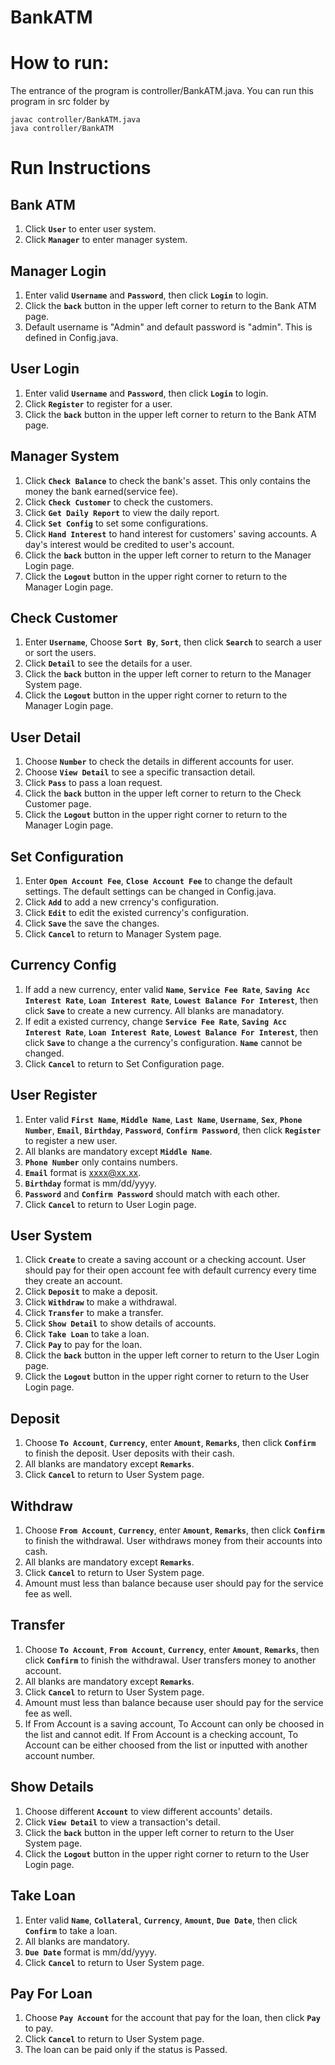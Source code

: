 # BankATM


# How to run:
The entrance of the program is controller/BankATM.java. You can run this program in src folder by

	javac controller/BankATM.java
	java controller/BankATM

# Run Instructions

## Bank ATM
1. Click **`User`** to enter user system.<br>
2. Click **`Manager`** to enter manager system.<br>

## Manager Login
1. Enter valid **`Username`** and **`Password`**, then click **`Login`** to login.<br>
2. Click the **`back`** button in the upper left corner to return to the Bank ATM page.
3. Default username is "Admin" and default password is "admin". This is defined in Config.java.

## User Login
1. Enter valid **`Username`** and **`Password`**, then click **`Login`** to login.<br>
2. Click **`Register`** to register for a user.
3. Click the **`back`** button in the upper left corner to return to the Bank ATM page.

## Manager System
1. Click **`Check Balance`** to check the bank's asset. This only contains the money the bank earned(service fee).
2. Click **`Check Customer`** to check the customers.
3. Click **`Get Daily Report`** to view the daily report.
4. Click **`Set Config`** to set some configurations.
5. Click **`Hand Interest`** to hand interest for customers' saving accounts. A day's interest would be credited to user's account.
6. Click the **`back`** button in the upper left corner to return to the Manager Login page.
7. Click the **`Logout`** button in the upper right corner to return to the Manager Login page.

## Check Customer
1. Enter **`Username`**, Choose **`Sort By`**, **`Sort`**, then click **`Search`** to search a user or sort the users.
2. Click **`Detail`** to see the details for a user.
3. Click the **`back`** button in the upper left corner to return to the Manager System page.
4. Click the **`Logout`** button in the upper right corner to return to the Manager Login page.

## User Detail
1. Choose **`Number`** to check the details in different accounts for user.
2. Choose **`View Detail`** to see a specific transaction detail.
3. Click **`Pass`** to pass a loan request.
4. Click the **`back`** button in the upper left corner to return to the Check Customer page.
5. Click the **`Logout`** button in the upper right corner to return to the Manager Login page.

## Set Configuration
1. Enter **`Open Account Fee`**, **`Close Account Fee`** to change the default settings. The default settings can be changed in Config.java.
2. Click **`Add`** to add a new crrency's configuration.
3. Click **`Edit`** to edit the existed currency's configuration.
4. Click **`Save`** the save the changes.
5. Click **`Cancel`** to return to Manager System page.

## Currency Config
1. If add a new currency, enter valid **`Name`**, **`Service Fee Rate`**, **`Saving Acc Interest Rate`**, **`Loan Interest Rate`**, **`Lowest Balance For Interest`**, then click **`Save`** to create a new currency. All blanks are manadatory.
2. If edit a existed currency, change **`Service Fee Rate`**, **`Saving Acc Interest Rate`**, **`Loan Interest Rate`**, **`Lowest Balance For Interest`**, then click **`Save`** to change a the currency's configuration. **`Name`** cannot be changed.
3. Click **`Cancel`** to return to Set Configuration page.

## User Register
1. Enter valid **`First Name`**, **`Middle Name`**, **`Last Name`**, **`Username`**, **`Sex`**, **`Phone Number`**, **`Email`**, **`Birthday`**, **`Password`**, **`Confirm Password`**, then click **`Register`** to register a new user.
2. All blanks are mandatory except **`Middle Name`**.
3. **`Phone Number`** only contains numbers.
4. **`Email`** format is xxxx@xx.xx.
5. **`Birthday`** format is mm/dd/yyyy.
6. **`Password`** and **`Confirm Password`** should match with each other.
7. Click **`Cancel`** to return to User Login page.

## User System
1. Click **`Create`** to create a saving account or a checking account. User should pay for their open account fee with default currency every time they create an account.
2. Click **`Deposit`** to make a deposit.
3. Click **`Withdraw`** to make a withdrawal.
4. Click **`Transfer`** to make a transfer.
5. Click **`Show Detail`** to show details of accounts.
6. Click **`Take Loan`** to take a loan.
7. Click **`Pay`** to pay for the loan.
8. Click the **`back`** button in the upper left corner to return to the User Login page.
9. Click the **`Logout`** button in the upper right corner to return to the User Login page.

## Deposit
1. Choose **`To Account`**, **`Currency`**, enter **`Amount`**, **`Remarks`**, then click **`Confirm`** to finish the deposit. User deposits with their cash.
2. All blanks are mandatory except **`Remarks`**.
3. Click **`Cancel`** to return to User System page.

## Withdraw
1. Choose **`From Account`**, **`Currency`**, enter **`Amount`**, **`Remarks`**, then click **`Confirm`** to finish the withdrawal. User withdraws money from their accounts into cash.
2. All blanks are mandatory except **`Remarks`**.
3. Click **`Cancel`** to return to User System page.
4. Amount must less than balance because user should pay for the service fee as well.

## Transfer
1. Choose **`To Account`**, **`From Account`**, **`Currency`**, enter **`Amount`**, **`Remarks`**, then click **`Confirm`** to finish the withdrawal. User transfers money to another account.
2. All blanks are mandatory except **`Remarks`**.
3. Click **`Cancel`** to return to User System page.
4. Amount must less than balance because user should pay for the service fee as well.
5. If From Account is a saving account, To Account can only be choosed in the list and cannot edit. If From Account is a checking account, To Account can be either choosed from the list or inputted with another account number.

## Show Details
1. Choose different **`Account`** to view different accounts' details.
2. Click **`View Detail`** to view a transaction's detail.
3. Click the **`back`** button in the upper left corner to return to the User System page.
4. Click the **`Logout`** button in the upper right corner to return to the User Login page.

## Take Loan
1. Enter valid **`Name`**, **`Collateral`**, **`Currency`**, **`Amount`**, **`Due Date`**, then click **`Confirm`** to take a loan.
2. All blanks are mandatory.
3. **`Due Date`** format is mm/dd/yyyy.
4. Click **`Cancel`** to return to User System page.

## Pay For Loan
1. Choose **`Pay Account`** for the account that pay for the loan, then click **`Pay`** to pay.
2. Click **`Cancel`** to return to User System page.
3. The loan can be paid only if the status is Passed.
